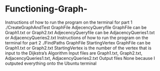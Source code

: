 # Functioning-Graph-
Instructions of how to run the program on the terminal for part 1 ./CreateGraphAndTest GraphFile AdjecencyQueryfile  GraphFile can be Graph1.txt or Graph2.txt AdjecencyQueryfile can be AdjacencyQueries1.txt or AdjacencyQueries2.txt  Instructions of how to run the program on the terminal for part 2 ./FindPaths GraphFile StartingVertex  GraphFile can be Graph1.txt or Graph2.txt StartingVertex is the number of the vertex that is input to the Dijkstra’s Algorithm   Input files are Graph1.txt, Graph2.txt, AdjacencyQueries1.txt, AdjacencyQueries2.txt Output files None because I outputed everything onto the Ubuntu terminal
